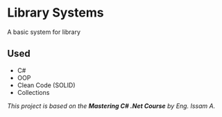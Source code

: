 # Library Systems
A basic system for library

## Used
- C#
- OOP
- Clean Code (SOLID)
- Collections

*This project is based on the **Mastering C# .Net Course** by Eng. Issam A.*
